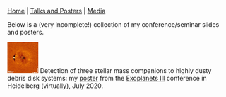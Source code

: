 [Home](https://ecmatthews.github.io/) | [Talks and Posters](https://ecmatthews.github.io/slides) | [Media](https://ecmatthews.github.io/media)


Below is a (very incomplete!) collection of my conference/seminar slides and posters.

<img src="exo3poster/hd19257_thumbnail.png" alt="alt text" width="70"> Detection of three stellar mass companions to highly dusty debris disk systems: my [poster](https://ecmatthews.github.io/exo3poster/exo3_poster.html) from the [Exoplanets III](https://hdconfsys.zah.uni-heidelberg.de/exoplanets3/index.php) conference in Heidelberg (virtually), July 2020.

